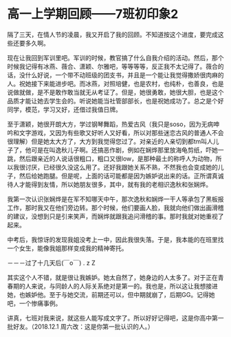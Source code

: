 # 高一上学期回顾——7班初印象2

隔了三天，在情人节的凌晨，我又开启了我的回顾。不知道按这个进度，要完成这些还要多久啊。

现在让我回到军训里吧。军训的时候，教官搞了什么自我介绍的活动。然后，那个时候我记得有冰燕、薇合、潇颖、尔雅吧，等等等等，反正我不太记得了。薇合的话，没什么好说，一个带不动班级的团支书，并且是一个能让我觉得撒娇很肉麻的人。祝她接下来能进步吧。而冰燕，对照培健，也是农村，也纯朴，也善良，也是说做就做，是不是敢作敢当就无从考证了。但是，她很勇敢，她很大胆，也是这个品质才能让她去学生会的。听说她能当社管部部长，也是祝她成功了。总之是个好同学，模范，学习又好，还借过我值日牌。

至于潇颖，她很开朗大方，学过钢琴舞蹈，热爱古风（我只是soso，因为无病呻吟和文字游戏，又因为有些歌又好听人又好看，所以对那些迷恋古风的普通人不会很理解）但是她太大方了，大方到我觉得您过了。对亲近的人亲切到都tm叫人儿子了，他可是在叫逸秋儿子啊。还搞恶作剧，例如在娴烨那里放海龟剪纸，吓她一跳，然后跟亲近的人说话很粗口，粗口又很low，是那种最土的称呼人为动物，所以我很讨厌，已经很久没这么用了。还好我跟她关系不熟，不然我也会变成她的儿子，然后给她跑腿。但是呢，上面的话可能都是因为嫉妒说出来的话。正所谓真诚待人才能得到友情，所以她朋友很多，其中，就有我的老相识逸秋和张娴烨。

我第一次认识张娴烨是在军不知哪天中午，那次逸秋和娴烨一干人等承包了黑板报工作，那时我又在他们旁边转。那个时候，他们要画人脸，我就向他们做出画滑稽的建议，没想到只是引来笑声，而娴烨就跟我追问滑稽的事。那时我就对她重视了起来。

中考后，我惊讶的发现我姐没考上一中，因此我很失落。于是，我本能的在班里找一个女生，能像我姐那样变成我的精神寄托。

－－－过了十几天后(￣o￣) . z Z

其实这个人不错，就是很让我嫉妒。她太自然了，她身边的人太多了。对于正在青春期的人来说，与同龄人的人际关系绝对是第一的。我也是，所以这让我想接进她，也嫉妒他。至于与她交流，前期还可以，但中期就崩了，后期GG。记得她吧，一个惨痛事例。

讲真，七班对我来说，就这些人能写成文字了。所以好好记得吧，这是你高中第一批好友。（2018.12.1
周六改：这是你第一批认识的人。）
